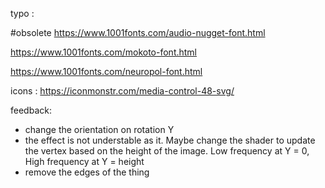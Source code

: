 

typo : 

#obsolete
https://www.1001fonts.com/audio-nugget-font.html

https://www.1001fonts.com/mokoto-font.html

https://www.1001fonts.com/neuropol-font.html


icons :
https://iconmonstr.com/media-control-48-svg/


feedback:



- change the orientation on rotation Y
- the effect is not understable as it.
	Maybe change the shader to update the vertex based on the height of the image.
	Low frequency at Y = 0, High frequency at Y = height
- remove the edges of the thing